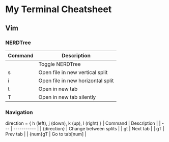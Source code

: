# My Terminal Cheatsheet

## Vim
### NERDTree
| Command | Description |
| --- | ----------- |
| <C-n> | Toggle NERDTree |
| s | Open file in new vertical split |
| i | Open file in new horizontal split |
| t | Open in new tab |1
| T | Open in new tab silently |

### Navigation
direction = { h (left), j (down), k (up), l (right) }
| Command | Description |
| --- | ----------- |
| <C-W>{direction} | Change between splits |
| gt | Next tab |
| gT | Prev tab |
| {num}gT | Go to tab[num] |
